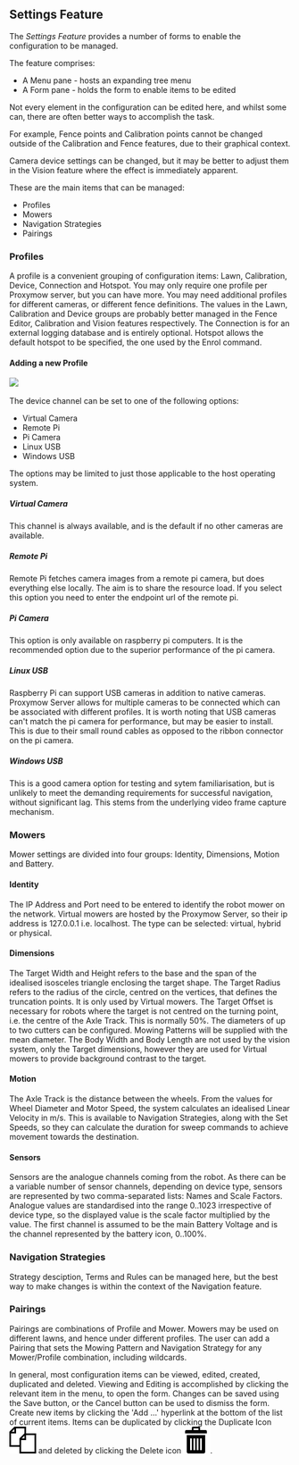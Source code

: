 <h2 id="settings">Settings Feature</h2>

The _Settings Feature_ provides a number of forms to enable the configuration
to be managed.

The feature comprises:

  * A Menu pane - hosts an expanding tree menu
  * A Form pane - holds the form to enable items to be edited

Not every element in the configuration can be edited here, and whilst some
can, there are often better ways to accomplish the task.  
  
For example, Fence points and Calibration points cannot be changed outside of
the Calibration and Fence features, due to their graphical context.  
  
Camera device settings can be changed, but it may be better to adjust them in
the Vision feature where the effect is immediately apparent.

These are the main items that can be managed:

  * Profiles
  * Mowers
  * Navigation Strategies
  * Pairings

### Profiles

A profile is a convenient grouping of configuration items: Lawn, Calibration,
Device, Connection and Hotspot. You may only require one profile per Proxymow
server, but you can have more. You may need additional profiles for different
cameras, or different fence definitions. The values in the Lawn, Calibration
and Device groups are probably better managed in the Fence Editor, Calibration
and Vision features respectively. The Connection is for an external logging
database and is entirely optional. Hotspot allows the default hotspot to be
specified, the one used by the Enrol command.

#### Adding a new Profile

![](images/new-profile.png)

The device channel can be set to one of the following options:

  * Virtual Camera
  * Remote Pi
  * Pi Camera
  * Linux USB
  * Windows USB

The options may be limited to just those applicable to the host operating
system.

##### Virtual Camera

This channel is always available, and is the default if no other cameras are
available.

##### Remote Pi

Remote Pi fetches camera images from a remote pi camera, but does everything
else locally. The aim is to share the resource load. If you select this option
you need to enter the endpoint url of the remote pi.

##### Pi Camera

This option is only available on raspberry pi computers. It is the recommended
option due to the superior performance of the pi camera.

##### Linux USB

Raspberry Pi can support USB cameras in addition to native cameras. Proxymow
Server allows for multiple cameras to be connected which can be associated
with different profiles. It is worth noting that USB cameras can't match the
pi camera for performance, but may be easier to install. This is due to their
small round cables as opposed to the ribbon connector on the pi camera.

##### Windows USB

This is a good camera option for testing and sytem familiarisation, but is
unlikely to meet the demanding requirements for successful navigation, without
significant lag. This stems from the underlying video frame capture mechanism.

### Mowers

Mower settings are divided into four groups: Identity, Dimensions, Motion and
Battery.

#### Identity

The IP Address and Port need to be entered to identify the robot mower on the
network. Virtual mowers are hosted by the Proxymow Server, so their ip address
is 127.0.0.1 i.e. localhost. The type can be selected: virtual, hybrid or
physical.

#### Dimensions

The Target Width and Height refers to the base and the span of the idealised
isosceles triangle enclosing the target shape. The Target Radius refers to the
radius of the circle, centred on the vertices, that defines the truncation
points. It is only used by Virtual mowers. The Target Offset is necessary for
robots where the target is not centred on the turning point, i.e. the centre
of the Axle Track. This is normally 50%. The diameters of up to two cutters
can be configured. Mowing Patterns will be supplied with the mean diameter.
The Body Width and Body Length are not used by the vision system, only the
Target dimensions, however they are used for Virtual mowers to provide
background contrast to the target.

#### Motion

The Axle Track is the distance between the wheels. From the values for Wheel
Diameter and Motor Speed, the system calculates an idealised Linear Velocity
in m/s. This is available to Navigation Strategies, along with the Set Speeds,
so they can calculate the duration for sweep commands to achieve movement
towards the destination.

#### Sensors

Sensors are the analogue channels coming from the robot. As there can be a
variable number of sensor channels, depending on device type, sensors are
represented by two comma-separated lists: Names and Scale Factors. Analogue
values are standardised into the range 0..1023 irrespective of device type, so
the displayed value is the scale factor multiplied by the value. The first
channel is assumed to be the main Battery Voltage and is the channel
represented by the battery icon, 0..100%.

### Navigation Strategies

Strategy desciption, Terms and Rules can be managed here, but the best way to
make changes is within the context of the Navigation feature.

### Pairings

Pairings are combinations of Profile and Mower. Mowers may be used on
different lawns, and hence under different profiles. The user can add a
Pairing that sets the Mowing Pattern and Navigation Strategy for any
Mower/Profile combination, including wildcards.

In general, most configuration items can be viewed, edited, created,
duplicated and deleted. Viewing and Editing is accomplished by clicking the
relevant item in the menu, to open the form. Changes can be saved using the
Save button, or the Cancel button can be used to dismiss the form. Create new
items by clicking the 'Add ...' hyperlink at the bottom of the list of current
items. Items can be duplicated by clicking the Duplicate Icon
![](/icons/copy.svg) and deleted by clicking the Delete icon
![](/icons/bin.svg).

